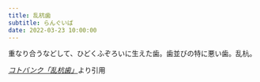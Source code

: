 ```yaml
---
title: 乱杭歯
subtitle: らんぐいば
date: 2022-03-23 10:00:00
---
```


重なり合うなどして、ひどくふぞろいに生えた歯。歯並びの特に悪い歯。乱杭。

<cite>[コトバンク「乱杭歯」](https://kotobank.jp/word/%E4%B9%B1%E6%9D%AD%E6%AD%AF)</cite>より引用